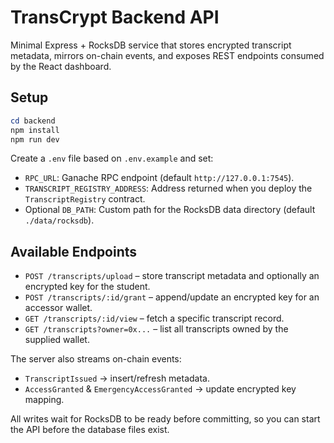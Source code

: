 # TransCrypt Backend API

Minimal Express + RocksDB service that stores encrypted transcript metadata, mirrors on-chain events, and exposes REST endpoints consumed by the React dashboard.

## Setup

```powershell
cd backend
npm install
npm run dev
```

Create a `.env` file based on `.env.example` and set:

- `RPC_URL`: Ganache RPC endpoint (default `http://127.0.0.1:7545`).
- `TRANSCRIPT_REGISTRY_ADDRESS`: Address returned when you deploy the `TranscriptRegistry` contract.
- Optional `DB_PATH`: Custom path for the RocksDB data directory (default `./data/rocksdb`).

## Available Endpoints

- `POST /transcripts/upload` – store transcript metadata and optionally an encrypted key for the student.
- `POST /transcripts/:id/grant` – append/update an encrypted key for an accessor wallet.
- `GET /transcripts/:id/view` – fetch a specific transcript record.
- `GET /transcripts?owner=0x...` – list all transcripts owned by the supplied wallet.

The server also streams on-chain events:

- `TranscriptIssued` → insert/refresh metadata.
- `AccessGranted` & `EmergencyAccessGranted` → update encrypted key mapping.

All writes wait for RocksDB to be ready before committing, so you can start the API before the database files exist.
